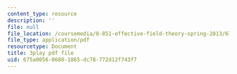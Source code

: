 ```yaml
---
content_type: resource
description: ''
file: null
file_location: /coursemedia/8-851-effective-field-theory-spring-2013/675a005606801865dc78772d12f743f7_pusPy4EDPC0.pdf
file_type: application/pdf
resourcetype: Document
title: 3play pdf file
uid: 675a0056-0680-1865-dc78-772d12f743f7
---
```


